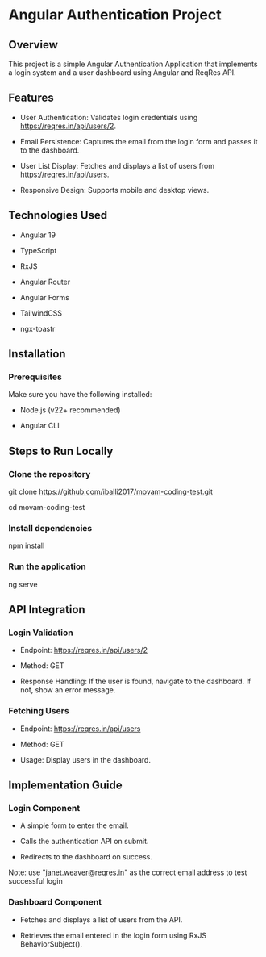 # Angular Authentication Project

## Overview

This project is a simple Angular Authentication Application that implements a login system and a user dashboard using Angular and ReqRes API.

## Features

- User Authentication: Validates login credentials using https://reqres.in/api/users/2.

- Email Persistence: Captures the email from the login form and passes it to the dashboard.

- User List Display: Fetches and displays a list of users from https://reqres.in/api/users.

- Responsive Design: Supports mobile and desktop views.

## Technologies Used

- Angular 19

- TypeScript

- RxJS

- Angular Router

- Angular Forms

- TailwindCSS

- ngx-toastr

## Installation

### Prerequisites

Make sure you have the following installed:

- Node.js (v22+ recommended)

- Angular CLI

## Steps to Run Locally

### Clone the repository

git clone https://github.com/iballi2017/movam-coding-test.git

cd movam-coding-test

### Install dependencies

npm install

### Run the application

ng serve

## API Integration

### Login Validation

- Endpoint: https://reqres.in/api/users/2

- Method: GET

- Response Handling: If the user is found, navigate to the dashboard. If not, show an error message.

### Fetching Users

- Endpoint: https://reqres.in/api/users

- Method: GET

- Usage: Display users in the dashboard.

## Implementation Guide

### Login Component

- A simple form to enter the email.

- Calls the authentication API on submit.

- Redirects to the dashboard on success.

Note: use "janet.weaver@reqres.in" as the correct email address to test successful login

### Dashboard Component

- Fetches and displays a list of users from the API.

- Retrieves the email entered in the login form using RxJS BehaviorSubject().
